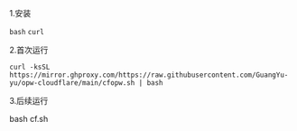 1.安装

`bash` `curl`

2.首次运行

```curl -ksSL https://mirror.ghproxy.com/https://raw.githubusercontent.com/GuangYu-yu/opw-cloudflare/main/cfopw.sh | bash```

3.后续运行

bash cf.sh
